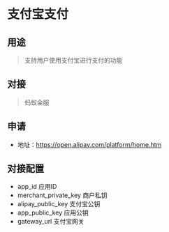 # 支付宝支付

## 用途
> 支持用户使用支付宝进行支付的功能

## 对接
> 蚂蚁金服

## 申请
- 地址：https://open.alipay.com/platform/home.htm

## 对接配置
- app_id 应用ID
- merchant_private_key 商户私钥
- alipay_public_key 支付宝公钥
- app_public_key 应用公钥
- gateway_url 支付宝网关
